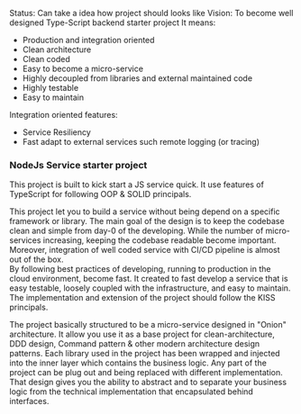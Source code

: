 Status: Can take a idea how project should looks like
Vision: To become well designed Type-Script backend starter project
It means:

- Production and integration oriented
- Clean architecture
- Clean coded
- Easy to become a micro-service
- Highly decoupled from libraries and external maintained code
- Highly testable
- Easy to maintain

Integration oriented features:

- Service Resiliency
- Fast adapt to external services such remote logging (or tracing)

### NodeJs Service starter project

This project is built to kick start a JS service quick.
It use features of TypeScript for following OOP & SOLID principals.

This project let you to build a service without being depend on a specific framework or library.
The main goal of the design is to keep the codebase clean and simple from day-0 of the developing.
While the number of micro-services increasing, keeping the codebase readable become important.
Moreover, integration of well coded service with CI/CD pipeline is almost out of the box.  
By following best practices of developing, running to production in the cloud environment, become fast.
It created to fast develop a service that is easy testable, loosely coupled with the infrastructure, and easy to maintain.
The implementation and extension of the project should follow the KISS principals.

The project basically structured to be a micro-service designed in "Onion" architecture.
It allow you use it as a base project for clean-architecture, DDD design, Command pattern & other modern architecture design patterns.
Each library used in the project has been wrapped and injected into the inner layer which contains the business logic.
Any part of the project can be plug out and being replaced with different implementation.
That design gives you the ability to abstract and to separate your business logic from the technical implementation that encapsulated behind interfaces.
